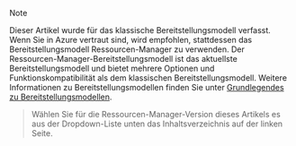> [!NOTE]
> Dieser Artikel wurde für das klassische Bereitstellungsmodell verfasst. Wenn Sie in Azure vertraut sind, wird empfohlen, stattdessen das Bereitstellungsmodell Ressourcen-Manager zu verwenden. Der Ressourcen-Manager-Bereitstellungsmodell ist das aktuellste Bereitstellungsmodell und bietet mehrere Optionen und Funktionskompatibilität als dem klassischen Bereitstellungsmodell. Weitere Informationen zu Bereitstellungsmodellen finden Sie unter [Grundlegendes zu Bereitstellungsmodellen](../articles/resource-manager-deployment-model.md).

> Wählen Sie für die Ressourcen-Manager-Version dieses Artikels es aus der Dropdown-Liste unten das Inhaltsverzeichnis auf der linken Seite.
>
>